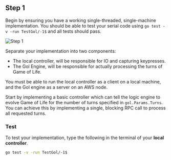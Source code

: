 <!--@include: index.md-->
#

## Step 1

Begin by ensuring you have a working single-threaded, single-machine implementation.
You should be able to test your serial code using `go test -v -run TestGol/-1$` and all tests should pass.

![Step 1](/assets/cw_diagrams-Distributed_1.png)

Separate your implementation into two components:

- The local controller, will be responsible for IO and capturing keypresses.
- The Gol Engine, will be responsible for actually processing the turns of Game of Life.

You must be able to run the local controller as a client on a local machine, and the Gol engine as a server on an AWS node.

Start by implementing a basic controller which can tell the logic engine to evolve Game of Life for the number of turns specified in `gol.Params.Turns`.
You can achieve this by implementing a single, blocking RPC call to process all requested turns.

### Test

To test your implementation, type the following in the terminal of your **local controller**.

``` bash
go test -v -run TestGol/-1$
```
